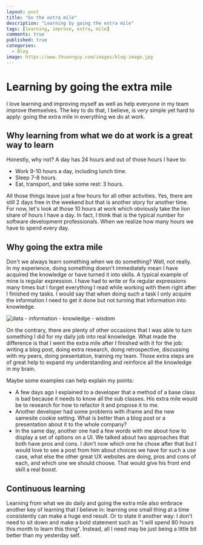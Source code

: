 ```yaml
---
layout: post
title: "Go the extra mile"
description: "Learning by going the extra mile"
tags: [learning, improve, extra, mile]
comments: true
published: true
categories:
  - Blog
image: https://www.thuannguy.com/images/blog-image.jpg
---
```

# Learning by going the extra mile

I love learning and improving myself as well as help everyone in my team improve themselves. The key to do that, I believe, is very simple yet hard to apply: going the extra mile in everything we do at work.

## Why learning from what we do at work is a great way to learn

Honestly, why not? A day has 24 hours and out of those hours I have to:

- Work 9-10 hours a day, including lunch time.
- Sleep 7-8 hours.
- Eat, transport, and take some rest: 3 hours.

All those things leave just a few hours for all other activities. Yes, there are still 2 days free in the weekend but that is another story for another time. For now, let's look at those 10 hours at work which obviously take the lion share of hours I have a day. In fact, I think that is the typical number for software development professionals. When we realize how many hours we have to spend every day.

## Why going the extra mile

Don't we always learn something when we do something? Well, not really. In my experience, doing something doesn't immediately mean I have acquired the knowledge or have turned it into skills. A typical example of mine is regular expression. I have had to write or fix regular expressions many times but I forget everything I read while working with them right after I finished my tasks. I would say that when doing such a task I only acquire the information I need to get it done but not turning that information into knowledge.

![data - information - knowledge - wisdom](https://upload.wikimedia.org/wikipedia/commons/0/06/DIKW_Pyramid.svg")

On the contrary, there are plenty of other occasions that I was able to turn something I did for my daily job into real knowledge. What made the difference is that I went the extra mile after I finished with it for the job: writing a blog post, doing extra research, doing retrospective, discussing with my peers, doing presentation, training my team. Those extra steps are of great help to expand my understanding and reinforce all the knowledge in my brain.

Maybe some examples can help explain my points:

- A few days ago I explained to a developer that a method of a base class is bad because it needs to know all the sub classes. His extra mile would be to research for how to refactor it and propose it to me.
- Another developer had some problems with iframe and the new samesite cookie setting. What is better than a blog post or a presentation about it to the whole company?
- In the same day, another one had a few words with me about how to display a set of options on a UI. We talked about two approaches that both have pros and cons. I don't now which one he chose after that but I would love to see a post from him about choices we have for such a use case, what else the other great UX websites are doing, pros and cons of each, and which one we should choose. That would give his front end skill a real boost.

## Continuous learning

Learning from what we do daily and going the extra mile also embrace another key of learning that I believe in: learning one small thing at a time consistently can make a huge end result. Or to state it another way: I don't need to sit down and make a bold statement such as "I will spend 80 hours this month to learn this thing". Instead, all I need may be just being a little bit better than my yesterday self.